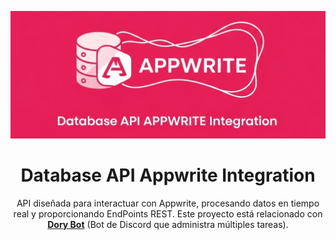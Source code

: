 <a name="readme-top"></a>

<div align="center">

<a href="https://github.com/jesusalbujas/appwrite-data-api"> <img width=600px  src="./resources/database-appwrite-integration-cut.jpg" alt="Logo"/> </a>

# Database API Appwrite Integration

API diseñada para interactuar con Appwrite, procesando datos en tiempo real y proporcionando EndPoints REST. Este proyecto está relacionado con [**Dory Bot**](https://github.com/jesusalbujas/dory-bot) (Bot de Discord que administra múltiples tareas).
</div>
